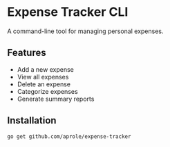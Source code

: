 # Expense Tracker CLI

A command-line tool for managing personal expenses.

## Features

- Add a new expense
- View all expenses
- Delete an expense
- Categorize expenses
- Generate summary reports

## Installation

```sh
go get github.com/aprole/expense-tracker